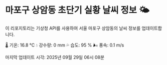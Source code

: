 
# 마포구 상암동 초단기 실황 날씨 정보 🌤️

이 리포지토리는 기상청 API를 사용하여 서울 마포구 상암동의 날씨 정보를 업데이트합니다. 

🌡️ 기온: 16.8 ℃
💧 강수량: 0 mm
💦 습도: 95 %
🌬️ 풍속: 0.1 m/s

마지막 업데이트 시각: 2025년 09월 29일 06시 08분    
